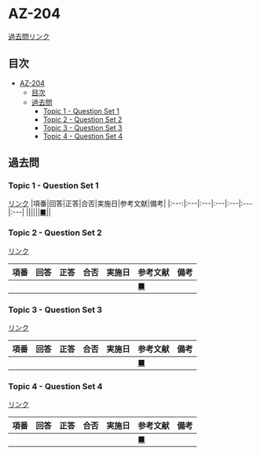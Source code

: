 # AZ-204

[過去問リンク](https://www.examtopics.com/exams/microsoft/az-204/view/)

## 目次

- [AZ-204](#az-204)
  - [目次](#目次)
  - [過去問](#過去問)
    - [Topic 1 - Question Set 1](#topic-1---question-set-1)
    - [Topic 2 - Question Set 2](#topic-2---question-set-2)
    - [Topic 3 - Question Set 3](#topic-3---question-set-3)
    - [Topic 4 - Question Set 4](#topic-4---question-set-4)

## 過去問

### Topic 1 - Question Set 1

[リンク](https://www.examtopics.com/exams/microsoft/az-304/view/1/)
|項番|回答|正答|合否|実施日|参考文献|備考|
|:---:|:---|:---|:---|:---|:---|:---|
||||||[■]()||


### Topic 2 - Question Set 2

[リンク](https://www.examtopics.com/exams/microsoft/az-304/view/3/)

|項番|回答|正答|合否|実施日|参考文献|備考|
|:---:|:---|:---|:---|:---|:---|:---|
||||||[■]()||


### Topic 3 - Question Set 3

[リンク](https://www.examtopics.com/exams/microsoft/az-304/view/17/)

|項番|回答|正答|合否|実施日|参考文献|備考|
|:---:|:---|:---|:---|:---|:---|:---|
||||||[■]()||


### Topic 4 - Question Set 4

[リンク](https://www.examtopics.com/exams/microsoft/az-304/view/25/)

|項番|回答|正答|合否|実施日|参考文献|備考|
|:---:|:---|:---|:---|:---|:---|:---|
||||||[■]()||

